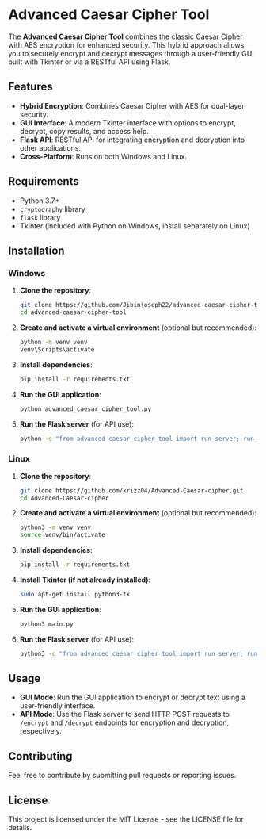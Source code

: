 # Advanced Caesar Cipher Tool

The **Advanced Caesar Cipher Tool** combines the classic Caesar Cipher with AES encryption for enhanced security. This hybrid approach allows you to securely encrypt and decrypt messages through a user-friendly GUI built with Tkinter or via a RESTful API using Flask.

## Features

- **Hybrid Encryption**: Combines Caesar Cipher with AES for dual-layer security.
- **GUI Interface**: A modern Tkinter interface with options to encrypt, decrypt, copy results, and access help.
- **Flask API**: RESTful API for integrating encryption and decryption into other applications.
- **Cross-Platform**: Runs on both Windows and Linux.

## Requirements

- Python 3.7+
- `cryptography` library
- `flask` library
- Tkinter (included with Python on Windows, install separately on Linux)

## Installation

### Windows

1. **Clone the repository**:
    ```bash
    git clone https://github.com/Jibinjoseph22/advanced-caesar-cipher-tool.git
    cd advanced-caesar-cipher-tool
    ```

2. **Create and activate a virtual environment** (optional but recommended):
    ```bash
    python -m venv venv
    venv\Scripts\activate
    ```

3. **Install dependencies**:
    ```bash
    pip install -r requirements.txt
    ```

4. **Run the GUI application**:
    ```bash
    python advanced_caesar_cipher_tool.py
    ```

5. **Run the Flask server** (for API use):
    ```bash
    python -c "from advanced_caesar_cipher_tool import run_server; run_server()"
    ```

### Linux

1. **Clone the repository**:
    ```bash
    git clone https://github.com/krizz04/Advanced-Caesar-cipher.git
    cd Advanced-Caesar-cipher
    ```

2. **Create and activate a virtual environment** (optional but recommended):
    ```bash
    python3 -m venv venv
    source venv/bin/activate
    ```

3. **Install dependencies**:
    ```bash
    pip install -r requirements.txt
    ```

4. **Install Tkinter (if not already installed)**:
    ```bash
    sudo apt-get install python3-tk
    ```

5. **Run the GUI application**:
    ```bash
    python3 main.py
    ```

6. **Run the Flask server** (for API use):
    ```bash
    python3 -c "from advanced_caesar_cipher_tool import run_server; run_server()"
    ```

## Usage

- **GUI Mode**: Run the GUI application to encrypt or decrypt text using a user-friendly interface. 
- **API Mode**: Use the Flask server to send HTTP POST requests to `/encrypt` and `/decrypt` endpoints for encryption and decryption, respectively.

## Contributing

Feel free to contribute by submitting pull requests or reporting issues.

## License

This project is licensed under the MIT License - see the LICENSE file for details.

